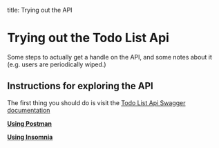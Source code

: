 title: Trying out the API

# Trying out the Todo List Api

Some steps to actually get a handle on the API, and some notes about it (e.g. users are periodically wiped.)

## Instructions for exploring the API

The first thing you should do is visit the <a href="/todoapi/docs/" target="_new">Todo List Api Swagger documentation</a>

**[Using Postman](/todo_docs/trying_out_the_api/postman)**

**[Using Insomnia](/todo_docs/trying_out_the_api/insomnia)**
